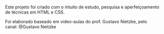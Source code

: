 Este projeto foi criado com o intuito de estudo, pesquisa e aperfeiçoamento de técnicas em HTML e CSS.

Foi elaborado baseado em video-aulas do prof. Gustavo Nietzke, pelo canal: @Gustavo Neitzke